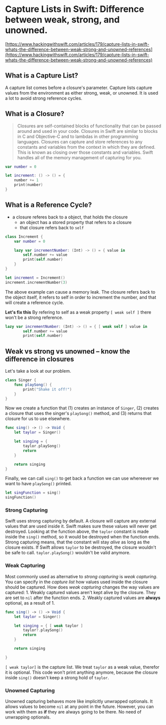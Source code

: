 # Capture Lists in Swift: Difference between weak, strong, and unowned.
[https://www.hackingwithswift.com/articles/179/capture-lists-in-swift-whats-the-difference-between-weak-strong-and-unowned-references](https://www.hackingwithswift.com/articles/179/capture-lists-in-swift-whats-the-difference-between-weak-strong-and-unowned-references)

## What is a Capture List?
A capture list comes before a closure's parameter. Capture lists capture values from the environment as either strong, weak, or unowned. It is used a lot to avoid strong reference cycles.

## What is a Closure?
> Closures are self-contained blocks of functionality that can be passed around and used in your code. Closures in Swift are similar to blocks in C and Objective-C and to lambdas in other programming languages.
Closures can capture and store references to any constants and variables from the context in which they are defined. This is known as closing over those constants and variables. Swift handles all of the memory management of capturing for you.

```swift
var number = 0

let increment: () -> () = {
    number += 1
    print(number)
}
```

## What is a Reference Cycle?
- a closure referes back to a object, that holds the closure
    - an object has a stored property that refers to a closure
    - that closure refers back to `self` 

```swift
class Increment {
    var number = 0

    lazy var incrementNumber: (Int) -> () = { value in
        self.number += value
        print(self.number)    
    }
}

let increment = Increment()
increment.incrementNumber(3)
```

The above example can cause a memory leak. The closure refers back to the object itself, it refers to self in order to increment the number, and that will create a reference cycle.

**Let's fix this**
By refering to self as a weak property `[ weak self ]` there won't be a strong reference. 

```swift
lazy var incrementNumber: (Int) -> () = { [ weak self ] value in
        self.number += value
        print(self.number)
```

## Weak vs strong vs unowned – know the difference in closures

Let's take a look at our problem.

```swift
class Singer {
    func playSong() {
        print("Shake it off!")
    }
}
```

Now we create a function that (1) creates an instance of `Singer`, (2) creates a closure that uses the singer's `playSong()` method, and (3) returns that closure for us to use elsewhere.

```swift
func sing() -> () -> Void {
    let taylor = Singer()

    let singing = {
        taylor.playSong()
        return
    }

    return singing
}
``` 

Finally, we can call `sing()` to get back a function we can use whereever we want to have `playSong()` printed.

```swift
let singFunction = sing()
singFunction()
```

### Strong Capturing
Swift uses strong capturing by default. A closure will capture any external values that are used inside it. Swift makes sure these values will never get destroyed. 
Looking at the function above, the `taylor` constant is made inside the `sing()` method, so it would be destroyed when the function ends. Strong capturing means, that the constant will stay *alive* as long as the closure exists. If Swift allows `taylor` to be destroyed, the closure wouldn't be safe to call. `taylor.playSong()` wouldn't be valid anymore. 

### Weak Capturing
Most commonly used as alternative to *strong capturing* is *weak capturing*. You can specify in the *capture list* how values used inside the closure should be captured. How does *weak capturing* changes the way values are captured:
    1. Weakly captured values aren't kept alive by the closure. They are set to `nil` after the function ends.
    2. Weakly captured values are **always** optional, as a result of 1. 

```swift
func sing() -> () -> Void {
    let taylor = Singer()

    let singing = { [ weak taylor ]
        taylor?.playSong()
        return
    }

    return singing

}
```

`[ weak taylor]` is the capture list. We treat `taylor` as a weak value, therefor it is optional. This code won't print anything anymore, because the closure inside `sing()` doesn't keep a strong hold of `taylor`.

### Unowned Capturing
Unowned capturing behaves more like implicitly unwrapped optionals. It allows values to become `nil` at any point in the future. However, you can work with them as **if** they are always going to be there. No need of unwrapping optionals.
